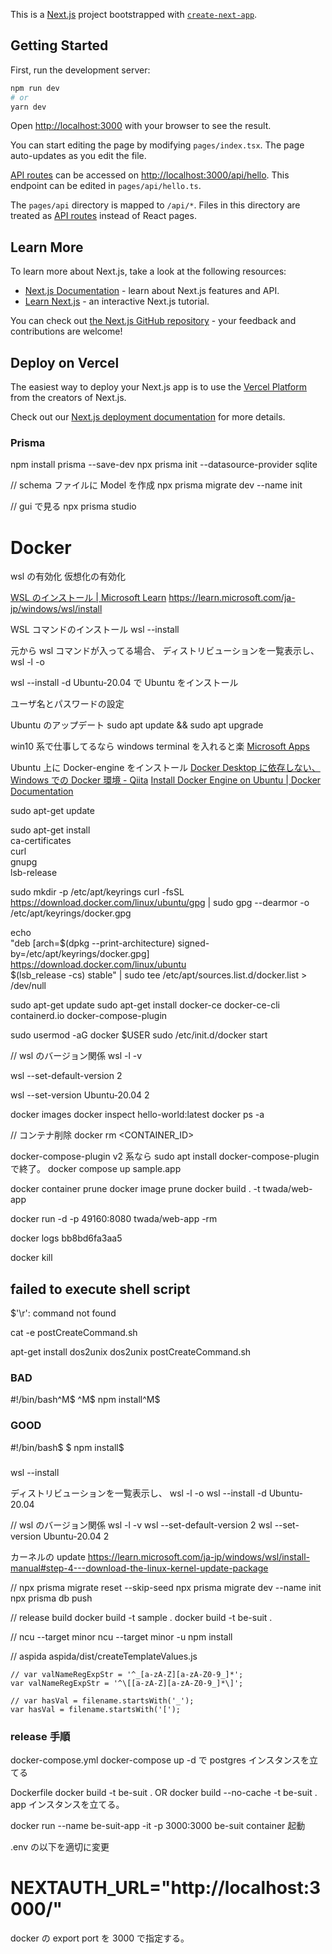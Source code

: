 This is a [Next.js](https://nextjs.org/) project bootstrapped with [`create-next-app`](https://github.com/vercel/next.js/tree/canary/packages/create-next-app).

## Getting Started

First, run the development server:

```bash
npm run dev
# or
yarn dev
```

Open [http://localhost:3000](http://localhost:3000) with your browser to see the result.

You can start editing the page by modifying `pages/index.tsx`. The page auto-updates as you edit the file.

[API routes](https://nextjs.org/docs/api-routes/introduction) can be accessed on [http://localhost:3000/api/hello](http://localhost:3000/api/hello). This endpoint can be edited in `pages/api/hello.ts`.

The `pages/api` directory is mapped to `/api/*`. Files in this directory are treated as [API routes](https://nextjs.org/docs/api-routes/introduction) instead of React pages.

## Learn More

To learn more about Next.js, take a look at the following resources:

- [Next.js Documentation](https://nextjs.org/docs) - learn about Next.js features and API.
- [Learn Next.js](https://nextjs.org/learn) - an interactive Next.js tutorial.

You can check out [the Next.js GitHub repository](https://github.com/vercel/next.js/) - your feedback and contributions are welcome!

## Deploy on Vercel

The easiest way to deploy your Next.js app is to use the [Vercel Platform](https://vercel.com/new?utm_medium=default-template&filter=next.js&utm_source=create-next-app&utm_campaign=create-next-app-readme) from the creators of Next.js.

Check out our [Next.js deployment documentation](https://nextjs.org/docs/deployment) for more details.

### Prisma

npm install prisma --save-dev
npx prisma init --datasource-provider sqlite

// schema ファイルに Model を作成
npx prisma migrate dev --name init

// gui で見る
npx prisma studio

# Docker

wsl の有効化
仮想化の有効化

[WSL のインストール \| Microsoft Learn](https://learn.microsoft.com/ja-jp/windows/wsl/install)
<https://learn.microsoft.com/ja-jp/windows/wsl/install>

WSL コマンドのインストール
wsl --install

元から wsl コマンドが入ってる場合、
ディストリビューションを一覧表示し、
wsl -l -o

wsl --install -d Ubuntu-20.04
で Ubuntu をインストール

ユーザ名とパスワードの設定

Ubuntu のアップデート
sudo apt update && sudo apt upgrade

win10 系で仕事してるなら windows terminal を入れると楽
[Microsoft Apps](https://apps.microsoft.com/store/detail/windows-terminal/9N0DX20HK701?hl=ja-jp&gl=jp)

Ubuntu 上に Docker-engine をインストール
[Docker Desktop に依存しない、Windows での Docker 環境 - Qiita](https://qiita.com/ohtsuka1317/items/617a865b8a9d4fb67989)
[Install Docker Engine on Ubuntu \| Docker Documentation](https://docs.docker.com/engine/install/ubuntu/#install-using-the-repository)

sudo apt-get update

sudo apt-get install \
 ca-certificates \
 curl \
 gnupg \
 lsb-release

sudo mkdir -p /etc/apt/keyrings
curl -fsSL https://download.docker.com/linux/ubuntu/gpg | sudo gpg --dearmor -o /etc/apt/keyrings/docker.gpg

echo \
 "deb [arch=$(dpkg --print-architecture) signed-by=/etc/apt/keyrings/docker.gpg] https://download.docker.com/linux/ubuntu \
 $(lsb_release -cs) stable" | sudo tee /etc/apt/sources.list.d/docker.list > /dev/null

sudo apt-get update
sudo apt-get install docker-ce docker-ce-cli containerd.io docker-compose-plugin

sudo usermod -aG docker $USER
sudo /etc/init.d/docker start

// wsl のバージョン関係
wsl -l -v

wsl --set-default-version 2

wsl --set-version Ubuntu-20.04 2

docker images
docker inspect hello-world:latest
docker ps -a

// コンテナ削除
docker rm <CONTAINER_ID>

docker-compose-plugin
v2 系なら
sudo apt install docker-compose-plugin
で終了。
docker compose up sample.app

docker container prune
docker image prune
docker build . -t twada/web-app

docker run -d -p 49160:8080 twada/web-app -rm

docker logs bb8bd6fa3aa5

docker kill <container id>

## failed to execute shell script

$'\r': command not found

cat -e postCreateCommand.sh

apt-get install dos2unix
dos2unix postCreateCommand.sh

### BAD

#!/bin/bash^M$
^M$
npm install^M$

### GOOD

#!/bin/bash$
$
npm install$

###

wsl --install

ディストリビューションを一覧表示し、
wsl -l -o
wsl --install -d Ubuntu-20.04

// wsl のバージョン関係
wsl -l -v
wsl --set-default-version 2
wsl --set-version Ubuntu-20.04 2

カーネルの update
https://learn.microsoft.com/ja-jp/windows/wsl/install-manual#step-4---download-the-linux-kernel-update-package

//
npx prisma migrate reset --skip-seed
npx prisma migrate dev --name init
npx prisma db push

// release build
docker build -t sample .
docker build -t be-suit .

//
ncu --target minor
ncu --target minor -u
npm install

// aspida
aspida/dist/createTemplateValues.js

```
// var valNameRegExpStr = '^_[a-zA-Z][a-zA-Z0-9_]*';
var valNameRegExpStr = '^\[[a-zA-Z][a-zA-Z0-9_]*\]';

// var hasVal = filename.startsWith('_');
var hasVal = filename.startsWith('[');
```

### release 手順

docker-compose.yml
docker-compose up -d
で postgres インスタンスを立てる

Dockerfile
docker build -t be-suit .
OR
docker build --no-cache -t be-suit .
app インスタンスを立てる。

docker run --name be-suit-app -it -p 3000:3000 be-suit
container 起動

.env の以下を適切に変更

# NEXTAUTH_URL="http://localhost:3000/"

docker の export port を 3000 で指定する。
